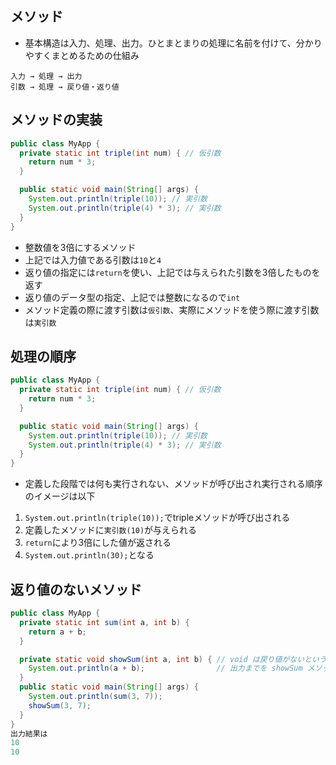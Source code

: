 ## メソッド
- 基本構造は入力、処理、出力。ひとまとまりの処理に名前を付けて、分かりやすくまとめるための仕組み
```
入力 → 処理 → 出力
引数 → 処理 → 戻り値・返り値
```
## メソッドの実装
```java
public class MyApp {
  private static int triple(int num) { // 仮引数
    return num * 3;
  }

  public static void main(String[] args) {
    System.out.println(triple(10)); // 実引数
    System.out.println(triple(4) * 3); // 実引数
  }
}
```
- 整数値を3倍にするメソッド
- 上記では入力値である引数は```10```と```4```
- 返り値の指定には```return```を使い、上記では与えられた引数を3倍したものを返す
- 返り値のデータ型の指定、上記では整数になるので```int```
- メソッド定義の際に渡す引数は```仮引数```、実際にメソッドを使う際に渡す引数は```実引数```
## 処理の順序
```java
public class MyApp {
  private static int triple(int num) { // 仮引数
    return num * 3;
  }

  public static void main(String[] args) {
    System.out.println(triple(10)); // 実引数
    System.out.println(triple(4) * 3); // 実引数
  }
}
```
- 定義した段階では何も実行されない、メソッドが呼び出され実行される順序のイメージは以下
1. ```System.out.println(triple(10));```でtripleメソッドが呼び出される
2. 定義したメソッドに```実引数(10)```が与えられる
3. ```return```により3倍にした値が返される
4. ```System.out.println(30);```となる
## 返り値のないメソッド
```java
public class MyApp {
  private static int sum(int a, int b) {
    return a + b;
  }

  private static void showSum(int a, int b) { // void は戻り値がないという意味
    System.out.println(a + b);                // 出力までを showSum メソッド内で作成している
  }
  public static void main(String[] args) {
    System.out.println(sum(3, 7));
    showSum(3, 7);
  }
}
出力結果は
10
10
```
